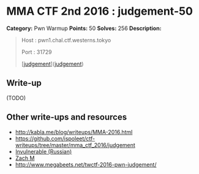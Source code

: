 # MMA CTF 2nd 2016 : judgement-50

**Category:** Pwn Warmup
**Points:** 50
**Solves:** 256
**Description:**

> Host : pwn1.chal.ctf.westerns.tokyo
>
> Port : 31729
>
>
> [[judgement](./judgement)]([judgement](./judgement))


## Write-up

(TODO)

## Other write-ups and resources

* http://kabla.me/blog/writeups/MMA-2016.html
* https://github.com/ispoleet/ctf-writeups/tree/master/mma_ctf_2016/judgement
* [Invulnerable (Russian)](http://countersite.org/articles/reverse_engineering/117-judgement-writeup.html)
* [Zach M](https://kebechet.net/post/7/Fuzzing_simple_listeners)
* http://www.megabeets.net/twctf-2016-pwn-judgement/
